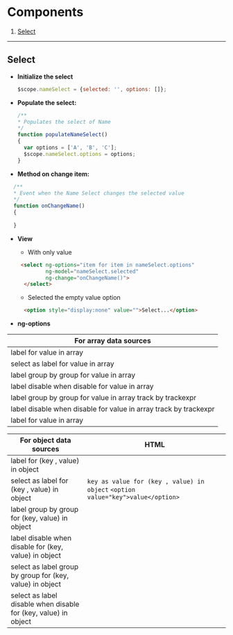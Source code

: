 # Components

1. [Select](#select)

---

## Select

* **Initialize the select**
  ``` Javascript
  $scope.nameSelect = {selected: '', options: []};
  ```

* **Populate the select:**
  
  ``` Javascript
  /**
  * Populates the select of Name
  */
  function populateNameSelect()
  {
    var options = ['A', 'B', 'C'];
    $scope.nameSelect.options = options;
  }
  ```
* **Method on change item:**
``` Javascript
  /**
  * Event when the Name Select changes the selected value
  */
  function onChangeName()
  {
         
  }
  ```

* **View**
  * With only value
  ``` HTML
   <select ng-options="item for item in nameSelect.options"
           ng-model="nameSelect.selected"
           ng-change="onChangeName()">
    </select>
  ```
  * Selected the empty value option
  ``` HTML
    <option style="display:none" value="">Select...</option>
  ```

* **ng-options** 


| For array data sources                                                                                 |
|--------------------------------------------------------------------------------------------------------|
| label for value in array                                                                               |
| select as label for value in array                                                                     |
| label group by group for value in array                                                                |
| label disable when disable for value in array                                                          |
| label group by group for value in array track by trackexpr                                             |
| label disable when disable for value in array track by trackexpr                                       |
| label for value in array | orderBy:orderexpr track by trackexpr (for including a filter with track by) |


|For object data sources| HTML |
| --------------------- | ----- |
|label for (key , value) in object|  |
|select as label for (key , value) in object | `key as value for (key , value) in object`  `<option value="key">value</option>`|
|label group by group for (key, value) in object|
|label disable when disable for (key, value) in object|
|select as label group by group for (key, value) in object|
|select as label disable when disable for (key, value) in object|
